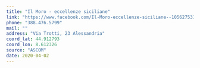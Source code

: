 ```yaml
---
title: "Il Moro - eccellenze siciliane"
link: "https://www.facebook.com/Il-Moro-eccellenze-siciliane--105627531067417/"
phone: "388.476.5799"
mail: ""
address: "Via Trotti, 23 Alessandria"
coord_lat: 44.912793
coord_lon: 8.612326
source: "ASCOM"
date: 2020-04-02
---
```



